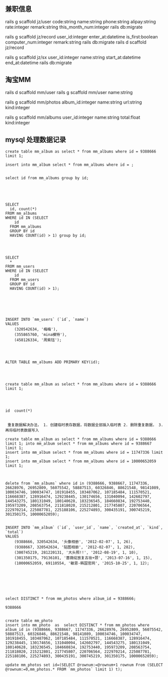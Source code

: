 ## 兼职信息

rails g scaffold jz/user code:string name:string phone:string alipay:string rate:integer remark:string this_month_num:integer
rails db:migrate 

rails g scaffold jz/record user_id:integer enter_at:datetime is_first:boolean computer_num:integer remark:string
rails db:migrate 
rails d scaffold jz/record

rails g scaffold jz/sx user_id:integer name:string start_at:datetime end_at:datetime
rails db:migrate 






## 淘宝MM 

rails d scaffold mm/user 
rails g scaffold mm/user name:string 

rails g scaffold  mm/photos album_id:integer name:string url:string kind:integer 

rails g scaffold  mm/albums user_id:integer name:string total:float kind:integer 



## mysql 处理数据记录

```
create table mm_album as select * from mm_albums where id = 9388666 limit 1;

insert into mm_album select * from mm_albums where id = ;


select id from mm_albums group by id;





SELECT
  id, count(*)
FROM mm_albums
WHERE id IN (SELECT
    id
  FROM mm_albums
  GROUP BY id
  HAVING COUNT(id) > 1) group by id;
  
  
  

SELECT
  *
FROM mm_users
WHERE id IN (SELECT
    id
  FROM mm_users
  GROUP BY id
  HAVING COUNT(id) > 1);
  
  
  
  
  

INSERT INTO `mm_users` (`id`, `name`)
VALUES
	(320542634, '梅梅'),
	(355865760, 'mina模特'),
	(458126334, '周紫钰');




ALTER TABLE mm_albums ADD PRIMARY KEY(id);




create table mm_album as select * from mm_albums where id = 9388666 limit 1;




id	count(*)


 重复数据解决办法， 1. 创建临时表存数据，将数据全部插入临时表 2. 删除重复数据， 3.再将临时表数据写入

create table mm_album as select * from mm_albums where id = 9388666 limit 1; into mm_album select * from mm_albums where id = 9388667 limit 1;
insert into mm_album select * from mm_albums where id = 11747336 limit 1;
insert into mm_album select * from mm_albums where id = 10000652059 limit 1;



delete from `mm_albums` where id in (9388666, 9388667, 11747336, 26628976, 26952809, 56075542, 58887513, 60326846, 88621548, 98141089, 100034746, 100034747, 101918455, 103487062, 107185484, 111570521, 116668387, 128916474, 129238445, 130174656, 131040094, 142602797, 144543275, 180131049, 180140628, 183236545, 184660834, 192753440, 195973209, 208563754, 211818020, 215212801, 217745807, 220706564, 222970214, 225087781, 225188106, 225274893, 300435191, 300745219, 301350175, 10000652059);


INSERT INTO `mm_album` (`id`, `user_id`, `name`, `created_at`, `kind`, `total`)
VALUES
	(9388666, 320542634, '头像相册', '2012-02-07', 1, 26),
	(9388667, 320542634, '贴图相册', '2012-02-07', 1, 282),
	(300745219, 281220131, '大头照!!', '2012-08-19', 1, 10),
	(301350175, 79136101, '蔷薇绽放复古妆+颈', '2013-07-16', 1, 15),
	(10000652059, 69110554, '敏恩-韩国官网', '2015-10-25', 1, 12);







select DISTINCT * from mm_photos where album_id = 9388666;

9388666


create table mm_photo 
insert into mm_photo  as  select DISTINCT * from mm_photos where album_id in (9388666, 9388667, 11747336, 26628976, 26952809, 56075542, 58887513, 60326846, 88621548, 98141089, 100034746, 100034747, 101918455, 103487062, 107185484, 111570521, 116668387, 128916474, 129238445, 130174656, 131040094, 142602797, 144543275, 180131049, 180140628, 183236545, 184660834, 192753440, 195973209, 208563754, 211818020, 215212801, 217745807, 220706564, 222970214, 225087781, 225188106, 225274893, 300435191, 300745219, 301350175, 10000652059);

update mm_photos set id=(SELECT @rownum:=@rownum+1 rownum From (SELECT @rownum:=0,mm_photos.* FROM `mm_photos` limit 1) t);

```
